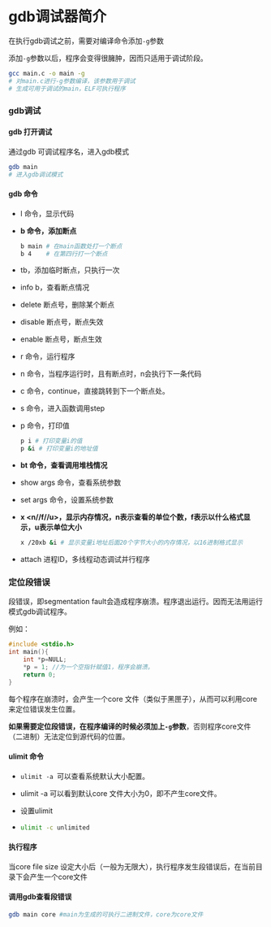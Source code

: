 # gdb调试器简介

在执行gdb调试之前，需要对编译命令添加```-g```参数

添加```-g```参数以后，程序会变得很臃肿，因而只适用于调试阶段。

```bash
gcc main.c -o main -g
# 对main.c进行-g参数编译，该参数用于调试
# 生成可用于调试的main，ELF可执行程序
```

### gdb调试

#### gdb 打开调试

通过gdb 可调试程序名，进入gdb模式

```bash
gdb main
# 进入gdb调试模式
```

#### gdb 命令

- l 命令，显示代码

- **b 命令，添加断点**

  ```bash
  b main # 在main函数处打一个断点
  b 4    # 在第四行打一个断点
  ```

- tb，添加临时断点，只执行一次

- info b，查看断点情况

- delete 断点号，删除某个断点

- disable 断点号，断点失效

- enable 断点号，断点生效

- r 命令，运行程序

- n 命令，当程序运行时，且有断点时，n会执行下一条代码

- c 命令，continue，直接跳转到下一个断点处。

- s 命令，进入函数调用step

- p 命令，打印值

  ```bash
  p i # 打印变量i的值
  p &i # 打印变量i的地址值
  ```

- **bt 命令，查看调用堆栈情况**

- show args 命令，查看系统参数

- set args 命令，设置系统参数

- **x <n//f//u>，显示内存情况，n表示查看的单位个数，f表示以什么格式显示，u表示单位大小**

  ```bash
  x /20xb &i # 显示变量i地址后面20个字节大小的内存情况，以16进制格式显示
  ```

- attach 进程ID，多线程动态调试并行程序

### 定位段错误

段错误，即segmentation fault会造成程序崩溃。程序退出运行。因而无法用运行模式gdb调试程序。

例如：

```c
#include <stdio.h>
int main(){
    int *p=NULL;
    *p = 1; //为一个空指针赋值1，程序会崩溃。
    return 0;
}
```

每个程序在崩溃时，会产生一个core 文件（类似于黑匣子），从而可以利用core来定位错误发生位置。

**如果需要定位段错误，在程序编译的时候必须加上```-g```参数**，否则程序core文件（二进制）无法定位到源代码的位置。



#### ulimit 命令

- ```ulimit -a ```可以查看系统默认大小配置。

- ulimit -a 可以看到默认core 文件大小为0，即不产生core文件。

- 设置ulimit

- ```bash
  ulimit -c unlimited
  ```

#### 执行程序

当core file size 设定大小后（一般为无限大），执行程序发生段错误后，在当前目录下会产生一个core文件

#### 调用gdb查看段错误

```bash
gdb main core #main为生成的可执行二进制文件，core为core文件
```

